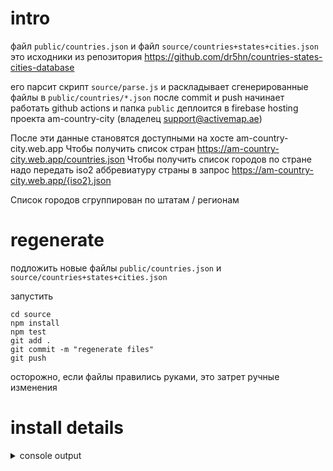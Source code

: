 # intro

файл `public/countries.json` и
файл `source/countries+states+cities.json`
это исходники из репозитория https://github.com/dr5hn/countries-states-cities-database

его парсит скрипт `source/parse.js` и раскладывает сгенерированные файлы в `public/countries/*.json`
после сommit и push начинает работать github actions и папка `public` деплоится в firebase hosting проекта am-country-city (владелец support@activemap.ae)

После эти данные становятся доступными на хосте am-country-city.web.app
Чтобы получить список стран https://am-country-city.web.app/countries.json
Чтобы получить список городов по стране надо передать iso2 аббревиатуру страны в запрос https://am-country-city.web.app/{iso2}.json

Список городов сгруппирован по штатам / регионам

# regenerate

подложить новые файлы
`public/countries.json` и `source/countries+states+cities.json`

запустить 
```
cd source
npm install
npm test
git add .
git commit -m "regenerate files"
git push
```

осторожно, если файлы правились руками, это затрет ручные изменения


# install details 

<details>
  <summary>console output</summary>

✔  Created service account github-action-580878340 with Firebase Hosting admin permissions.
✔  Uploaded service account JSON to GitHub as secret FIREBASE_SERVICE_ACCOUNT_AM_COUNTRY_CITY.
i  You can manage your secrets at https://github.com/nailgilaziev/am_country_city/settings/secrets.

? Set up the workflow to run a build script before every deploy? Yes
? What script should be run before every deploy? npm ci && npm run build

✔  Created workflow file /Users/ng/web/am_country_city/.github/workflows/firebase-hosting-pull-request.yml
? Set up automatic deployment to your site's live channel when a PR is merged? Yes
? What is the name of the GitHub branch associated with your site's live channel? main

✔  Created workflow file /Users/ng/web/am_country_city/.github/workflows/firebase-hosting-merge.yml

i  Action required: Visit this URL to revoke authorization for the Firebase CLI GitHub OAuth App:
https://github.com/settings/connections/applications/89cf50f02ac6aaed3484
</details>
